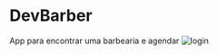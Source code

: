 # DevBarber
App para encontrar uma barbearia e agendar
![login](https://user-images.githubusercontent.com/53940439/212681131-a2ccace8-6f00-4cd8-b185-702c2d1d6f34.png)
